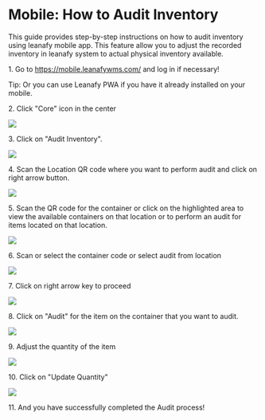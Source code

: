 # Mobile: How to Audit Inventory

This guide provides step-by-step instructions on how to audit inventory using leanafy mobile app. This feature allow you to adjust the recorded inventory in leanafy system to actual physical inventory available.

1\. Go to <https://mobile.leanafywms.com/> and log in if necessary!


Tip: Or you can use Leanafy PWA if you have it already installed on your mobile.


2\. Click "Core" icon in the center

![](https://ajeuwbhvhr.cloudimg.io/colony-recorder.s3.amazonaws.com/files/2023-08-25/b88b0b47-d4f1-4452-9c32-c6166b13f1f6/user_cropped_screenshot.jpeg?tl_px=0,134&br_px=654,1416&force_format=png&width=518&wat_scale=46&wat=1&wat_opacity=0.7&wat_gravity=northwest&wat_url=https://colony-recorder.s3.us-west-1.amazonaws.com/images/watermarks/FB923C_standard.png&wat_pad=245,947)


3\. Click on "Audit Inventory".

![](https://ajeuwbhvhr.cloudimg.io/colony-recorder.s3.amazonaws.com/files/2023-08-25/e4609322-3760-42cd-86c8-1e52aaaffa4b/user_cropped_screenshot.jpeg?tl_px=0,0&br_px=654,1281&force_format=png&width=518&wat_scale=46&wat=1&wat_opacity=0.7&wat_gravity=northwest&wat_url=https://colony-recorder.s3.us-west-1.amazonaws.com/images/watermarks/FB923C_standard.png&wat_pad=239,362)


4\. Scan the Location QR code where you want to perform audit and click on right arrow button.

![](https://ajeuwbhvhr.cloudimg.io/colony-recorder.s3.amazonaws.com/files/2023-08-25/2f9ebd15-fcbd-42c2-b5c2-2a82bce5fee2/user_cropped_screenshot.jpeg?tl_px=0,0&br_px=654,457&force_format=png&width=1120.0&wat=1&wat_opacity=0.7&wat_gravity=northwest&wat_url=https://colony-recorder.s3.us-west-1.amazonaws.com/images/watermarks/FB923C_standard.png&wat_pad=940,638)


5\. Scan the QR code for the container or click on the highlighted area to view the available containers on that location or to perform an audit for items located on that location.

![](https://ajeuwbhvhr.cloudimg.io/colony-recorder.s3.amazonaws.com/files/2023-08-25/93cb26ab-f598-4b54-baf0-35f90a5eb36f/user_cropped_screenshot.jpeg?tl_px=0,0&br_px=668,818&force_format=png&width=914&wat_scale=81&wat=1&wat_opacity=0.7&wat_gravity=northwest&wat_url=https://colony-recorder.s3.us-west-1.amazonaws.com/images/watermarks/FB923C_standard.png&wat_pad=595,1022)


6\. Scan or select the container code or select audit from location 

![](https://ajeuwbhvhr.cloudimg.io/colony-recorder.s3.amazonaws.com/files/2023-08-25/2fd96cf7-d388-4ec3-b19c-ceb6ca86ce39/user_cropped_screenshot.jpeg?tl_px=0,0&br_px=654,627&force_format=png&width=1120.0&wat=1&wat_opacity=0.7&wat_gravity=northwest&wat_url=https://colony-recorder.s3.us-west-1.amazonaws.com/images/watermarks/FB923C_standard.png&wat_pad=419,1226)


7\. Click on right arrow key to proceed 

![](https://ajeuwbhvhr.cloudimg.io/colony-recorder.s3.amazonaws.com/files/2023-08-25/416a1c15-6749-46a8-b52f-89c4ea85fbe1/user_cropped_screenshot.jpeg?tl_px=0,0&br_px=654,656&force_format=png&width=1116&wat_scale=99&wat=1&wat_opacity=0.7&wat_gravity=northwest&wat_url=https://colony-recorder.s3.us-west-1.amazonaws.com/images/watermarks/FB923C_standard.png&wat_pad=947,957)


8\. Click on "Audit" for the item on the container that you want to audit.

![](https://ajeuwbhvhr.cloudimg.io/colony-recorder.s3.amazonaws.com/files/2023-08-25/9395083e-04e5-4d0e-9218-ff0b6385c8e1/user_cropped_screenshot.jpeg?tl_px=0,0&br_px=654,961&force_format=png&width=518&wat_scale=46&wat=1&wat_opacity=0.7&wat_gravity=northwest&wat_url=https://colony-recorder.s3.us-west-1.amazonaws.com/images/watermarks/FB923C_standard.png&wat_pad=367,327)


9\. Adjust the quantity of the item

![](https://ajeuwbhvhr.cloudimg.io/colony-recorder.s3.amazonaws.com/files/2023-08-25/e2ad7e47-db76-4fcc-990e-6a91b148ae14/user_cropped_screenshot.jpeg?tl_px=0,0&br_px=654,727&force_format=png&width=1008&wat_scale=90&wat=1&wat_opacity=0.7&wat_gravity=northwest&wat_url=https://colony-recorder.s3.us-west-1.amazonaws.com/images/watermarks/FB923C_standard.png&wat_pad=143,1303)


10\. Click on "Update Quantity"

![](https://ajeuwbhvhr.cloudimg.io/colony-recorder.s3.amazonaws.com/files/2023-08-25/962f61ac-2d1d-43cf-bdc6-b41817acde31/user_cropped_screenshot.jpeg?tl_px=0,0&br_px=654,611&force_format=png&width=1120.0&wat=1&wat_opacity=0.7&wat_gravity=northwest&wat_url=https://colony-recorder.s3.us-west-1.amazonaws.com/images/watermarks/FB923C_standard.png&wat_pad=964,1541)


11\. And you have successfully completed the Audit process! 